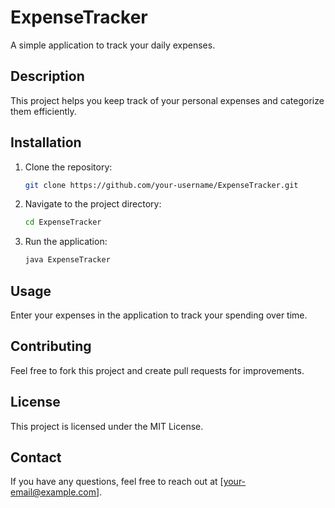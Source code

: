 # ExpenseTracker

A simple application to track your daily expenses.

## Description

This project helps you keep track of your personal expenses and categorize them efficiently.

## Installation

1. Clone the repository:
    ```bash
    git clone https://github.com/your-username/ExpenseTracker.git
    ```

2. Navigate to the project directory:
    ```bash
    cd ExpenseTracker
    ```

3. Run the application:
    ```bash
    java ExpenseTracker
    ```

## Usage

Enter your expenses in the application to track your spending over time.

## Contributing

Feel free to fork this project and create pull requests for improvements.

## License

This project is licensed under the MIT License.

## Contact

If you have any questions, feel free to reach out at [your-email@example.com].
